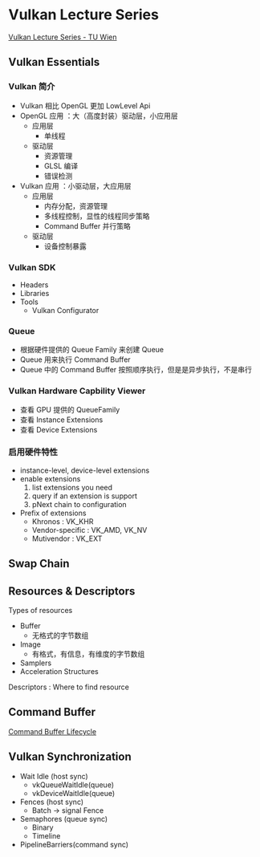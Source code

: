# Vulkan Lecture Series

[Vulkan Lecture Series - TU Wien](https://www.youtube.com/watch?v=tLwbj9qys18&list=PLmIqTlJ6KsE1Jx5HV4sd2jOe3V1KMHHgn&index=1)

## Vulkan Essentials

### Vulkan 简介

- Vulkan 相比 OpenGL 更加 LowLevel Api
- OpenGL 应用 ：大（高度封装）驱动层，小应用层
  - 应用层
    - 单线程
  - 驱动层
    - 资源管理
    - GLSL 编译
    - 错误检测
- Vulkan 应用 ：小驱动层，大应用层
  - 应用层
    - 内存分配，资源管理
    - 多线程控制，显性的线程同步策略
    - Command Buffer 并行策略
  - 驱动层
    - 设备控制暴露

### Vulkan SDK

- Headers
- Libraries
- Tools
  - Vulkan Configurator

### Queue

- 根据硬件提供的 Queue Family 来创建 Queue
- Queue 用来执行 Command Buffer
- Queue 中的 Command Buffer 按照顺序执行，但是是异步执行，不是串行

### Vulkan Hardware Capbility Viewer

- 查看 GPU 提供的 QueueFamily
- 查看 Instance Extensions
- 查看 Device Extensions

### 启用硬件特性

- instance-level, device-level extensions
- enable extensions
  1. list extensions you need
  2. query if an extension is support
  3. pNext chain to configuration
- Prefix of extensions
  - Khronos : VK_KHR
  - Vendor-specific : VK_AMD, VK_NV
  - Mutivendor : VK_EXT

## Swap Chain

## Resources & Descriptors

Types of resources

- Buffer
  - 无格式的字节数组
- Image
  - 有格式，有信息，有维度的字节数组
- Samplers
- Acceleration Structures

Descriptors : Where to find resource

## Command Buffer

[Command Buffer Lifecycle](https://www.khronos.org/registry/vulkan/specs/1.3-extensions/html/chap6.html#commandbuffers-lifecycle)

## Vulkan Synchronization

- Wait Idle (host sync)
  - vkQueueWaitIdle(queue)
  - vkDeviceWaitIdle(queue)
- Fences (host sync)
  - Batch -> signal Fence
- Semaphores (queue sync)
  - Binary
  - Timeline
- PipelineBarriers(command sync)
